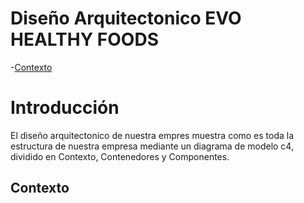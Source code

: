 # Diseño Arquitectonico EVO HEALTHY FOODS

-[Contexto](#contexto)

# Introducción
El diseño arquitectonico de nuestra empres muestra como es toda la estructura de nuestra empresa mediante un diagrama de modelo c4, dividido en Contexto, Contenedores y Componentes.

## Contexto

